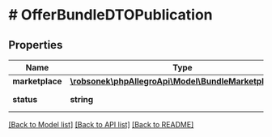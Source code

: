# # OfferBundleDTOPublication

## Properties

Name | Type | Description | Notes
------------ | ------------- | ------------- | -------------
**marketplace** | [**\robsonek\phpAllegroApi\Model\BundleMarketplaceDTO**](BundleMarketplaceDTO.md) |  |
**status** | **string** | Bundle&#39;s status. |

[[Back to Model list]](../../README.md#models) [[Back to API list]](../../README.md#endpoints) [[Back to README]](../../README.md)
